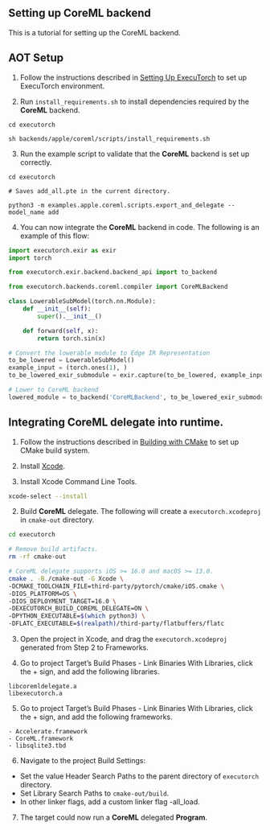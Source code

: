 ## Setting up CoreML backend

This is a tutorial for setting up the CoreML backend.

## AOT Setup

1. Follow the instructions described in [Setting Up ExecuTorch](/docs/source/getting-started-setup.md) to set up ExecuTorch environment.

2. Run `install_requirements.sh` to install dependencies required by the **CoreML** backend.

```
cd executorch

sh backends/apple/coreml/scripts/install_requirements.sh   

``` 

3. Run the example script to validate that the **CoreML** backend is set up correctly. 

```
cd executorch

# Saves add_all.pte in the current directory.

python3 -m examples.apple.coreml.scripts.export_and_delegate --model_name add 

```

4. You can now integrate the **CoreML** backend in code. The following is an example of this flow:

```python
import executorch.exir as exir
import torch

from executorch.exir.backend.backend_api import to_backend

from executorch.backends.coreml.compiler import CoreMLBackend

class LowerableSubModel(torch.nn.Module):
    def __init__(self):
        super().__init__()

    def forward(self, x):
        return torch.sin(x)

# Convert the lowerable module to Edge IR Representation
to_be_lowered = LowerableSubModel()
example_input = (torch.ones(1), )
to_be_lowered_exir_submodule = exir.capture(to_be_lowered, example_input).to_edge()

# Lower to CoreML backend
lowered_module = to_backend('CoreMLBackend', to_be_lowered_exir_submodule, [])
```


## Integrating CoreML delegate into runtime.

1. Follow the instructions described in [Building with CMake](/docs/source/runtime-build-and-cross-compilation.md#building-with-cmake) to set up CMake build system.

2. Install [Xcode](https://developer.apple.com/xcode/).

3. Install Xcode Command Line Tools.

```bash
xcode-select --install
```

2. Build **CoreML** delegate. The following will create a `executorch.xcodeproj` in `cmake-out` directory.

```bash
cd executorch

# Remove build artifacts.
rm -rf cmake-out

# CoreML delegate supports iOS >= 16.0 and macOS >= 13.0.
cmake . -B./cmake-out -G Xcode \
-DCMAKE_TOOLCHAIN_FILE=third-party/pytorch/cmake/iOS.cmake \
-DIOS_PLATFORM=OS \
-DIOS_DEPLOYMENT_TARGET=16.0 \
-DEXECUTORCH_BUILD_COREML_DELEGATE=ON \
-DPYTHON_EXECUTABLE=$(which python3) \
-DFLATC_EXECUTABLE=$(realpath)/third-party/flatbuffers/flatc

```

3. Open the project in Xcode, and drag the `executorch.xcodeproj` generated from Step 2 to Frameworks.

4. Go to project Target’s Build Phases -  Link Binaries With Libraries, click the + sign, and add the following libraries.

```
libcoremldelegate.a
libexecutorch.a
```

5. Go to project Target’s Build Phases -  Link Binaries With Libraries, click the + sign, and add the following frameworks.
```
- Accelerate.framework
- CoreML.framework
- libsqlite3.tbd
``` 

6. Navigate to the project Build Settings:
- Set the value Header Search Paths to the parent directory of `executorch` directory.
- Set Library Search Paths to `cmake-out/build`.
- In other linker flags, add a custom linker flag -all_load.

7. The target could now run a **CoreML** delegated **Program**. 
